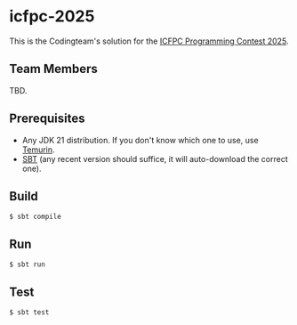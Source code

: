 icfpc-2025
==========
This is the Codingteam's solution for the [ICFPC Programming Contest 2025][icfpc-2025].

Team Members
------------
TBD.

Prerequisites
-------------
- Any JDK 21 distribution. If you don't know which one to use, use [Temurin][temurin].
- [SBT][sbt] (any recent version should suffice, it will auto-download the correct one).

Build
-----
```console
$ sbt compile
```

Run
---
```console
$ sbt run
```

Test
---
```console
$ sbt test
```

[icfpc-2025]: https://icfpcontest2025.github.io/
[sbt]: https://www.scala-sbt.org/
[temurin]: https://adoptium.net/temurin/releases/
